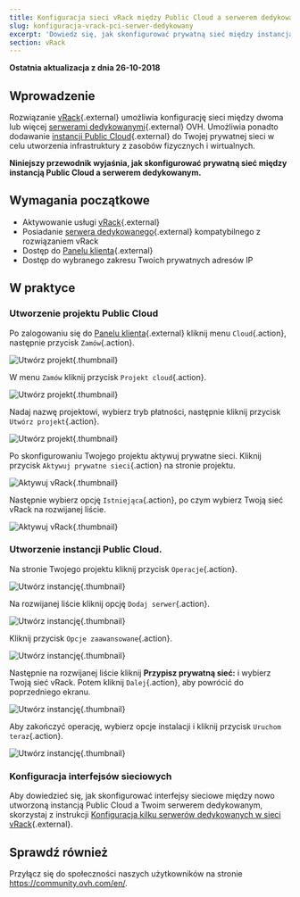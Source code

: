 ```yaml
---
title: Konfiguracja sieci vRack między Public Cloud a serwerem dedykowanym
slug: konfiguracja-vrack-pci-serwer-dedykowany
excerpt: 'Dowiedz się, jak skonfigurować prywatną sieć między instancją Public Cloud a serwerem dedykowanym'
section: vRack
---
```


**Ostatnia aktualizacja z dnia 26-10-2018**

## Wprowadzenie

Rozwiązanie [vRack](https://www.ovh.pl/rozwiazania/vrack/){.external} umożliwia konfigurację sieci między dwoma lub więcej [serwerami dedykowanymi](https://www.ovh.pl/serwery_dedykowane/){.external} OVH. Umożliwia ponadto dodawanie [instancji Public Cloud](https://www.ovh.pl/public-cloud/instances/){.external} do Twojej prywatnej sieci w celu utworzenia infrastruktury z zasobów fizycznych i wirtualnych. 

**Niniejszy przewodnik wyjaśnia, jak skonfigurować prywatną sieć między instancją Public Cloud a serwerem dedykowanym.**


## Wymagania początkowe

- Aktywowanie usługi [vRack](https://www.ovh.pl/rozwiazania/vrack/){.external}
- Posiadanie [serwera dedykowanego](https://www.ovh.pl/serwery_dedykowane//){.external} kompatybilnego z rozwiązaniem vRack
- Dostęp do [Panelu klienta](https://www.ovh.com/auth/?action=gotomanager){.external}
- Dostęp do wybranego zakresu Twoich prywatnych adresów IP


## W praktyce

### Utworzenie projektu Public Cloud

Po zalogowaniu się do [Panelu klienta](https://www.ovh.com/auth/?action=gotomanager){.external} kliknij menu `Cloud`{.action}, następnie przycisk `Zamów`{.action}.

![Utwórz projekt](images/pci-project-01.png){.thumbnail}

W menu `Zamów` kliknij przycisk `Projekt cloud`{.action}.

![Utwórz projekt](images/pci-project-02.png){.thumbnail}

Nadaj nazwę projektowi, wybierz tryb płatności, następnie kliknij przycisk `Utwórz projekt`{.action}.

![Utwórz projekt](images/pci-project-03.png){.thumbnail}

Po skonfigurowaniu Twojego projektu aktywuj prywatne sieci. Kliknij przycisk `Aktywuj prywatne sieci`{.action} na stronie projektu.

![Aktywuj vRack](images/pci-vrack-01.png){.thumbnail}

Następnie wybierz opcję `Istniejąca`{.action}, po czym wybierz Twoją sieć vRack na rozwijanej liście.

![Aktywuj vRack](images/pci-vrack-02.png){.thumbnail}


### Utworzenie instancji Public Cloud.

Na stronie Twojego projektu kliknij przycisk `Operacje`{.action}.

![Utwórz instancję](images/pci-01.png){.thumbnail}

Na rozwijanej liście kliknij opcję `Dodaj serwer`{.action}.

![Utwórz instancję](images/pci-02.png){.thumbnail}

Kliknij przycisk `Opcje zaawansowane`{.action}.

![Utwórz instancję](images/pci-03.png){.thumbnail}

Następnie na rozwijanej liście kliknij **Przypisz prywatną sieć:** i wybierz Twoją sieć vRack. Potem kliknij `Dalej`{.action}, aby powrócić do poprzedniego ekranu.

![Utwórz instancję](images/pci-04.png){.thumbnail}

Aby zakończyć operację, wybierz opcje instalacji i kliknij przycisk `Uruchom teraz`{.action}.

![Utwórz instancję](images/pci-05.png){.thumbnail}


### Konfiguracja interfejsów sieciowych

Aby dowiedzieć się, jak skonfigurować interfejsy sieciowe między nowo utworzoną instancją Public Cloud a Twoim serwerem dedykowanym, skorzystaj z instrukcji [Konfiguracja kilku serwerów dedykowanych w sieci vRack](https://docs.ovh.com/pl/dedicated/konfiguracja-kilku-serwerow-dedykowanych-vrack/){.external}.


## Sprawdź również

Przyłącz się do społeczności naszych użytkowników na stronie <https://community.ovh.com/en/>.